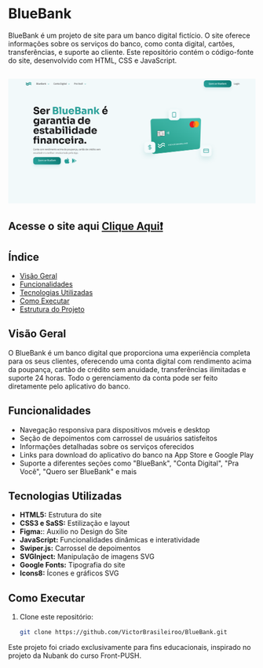 # BlueBank

BlueBank é um projeto de site para um banco digital fictício. O site oferece informações sobre os serviços do banco, como conta digital, cartões, transferências, e suporte ao cliente. Este repositório contém o código-fonte do site, desenvolvido com HTML, CSS e JavaScript.

## 

<img src="img/captura blue.png" alt="">

## Acesse o site aqui <a href="https://victorbrasileiroo.github.io/BlueBank/">Clique Aqui❗</a>

## Índice

- [Visão Geral](#visão-geral)
- [Funcionalidades](#funcionalidades)
- [Tecnologias Utilizadas](#tecnologias-utilizadas)
- [Como Executar](#como-executar)
- [Estrutura do Projeto](#estrutura-do-projeto)

## Visão Geral

O BlueBank é um banco digital que proporciona uma experiência completa para os seus clientes, oferecendo uma conta digital com rendimento acima da poupança, cartão de crédito sem anuidade, transferências ilimitadas e suporte 24 horas. Todo o gerenciamento da conta pode ser feito diretamente pelo aplicativo do banco.

## Funcionalidades

- Navegação responsiva para dispositivos móveis e desktop
- Seção de depoimentos com carrossel de usuários satisfeitos
- Informações detalhadas sobre os serviços oferecidos
- Links para download do aplicativo do banco na App Store e Google Play
- Suporte a diferentes seções como "BlueBank", "Conta Digital", "Pra Você", "Quero ser BlueBank" e mais

## Tecnologias Utilizadas

- **HTML5:** Estrutura do site
- **CSS3 e SaSS:** Estilização e layout
- **Figma:**: Auxilio no Design do Site
- **JavaScript:** Funcionalidades dinâmicas e interatividade
- **Swiper.js:** Carrossel de depoimentos
- **SVGInject:** Manipulação de imagens SVG
- **Google Fonts:** Tipografia do site
- **Icons8:** Ícones e gráficos SVG

## Como Executar
1. Clone este repositório:
   ```bash
   git clone https://github.com/VictorBrasileiroo/BlueBank.git

Este projeto foi criado exclusivamente para fins educacionais, inspirado no projeto da Nubank do curso Front-PUSH.
